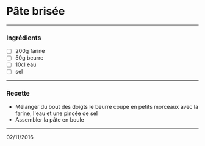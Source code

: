 # Pâte brisée

---

### Ingrédients

- [ ] 200g farine
- [ ] 50g beurre
- [ ] 10cl eau
- [ ] sel

---

### Recette

- Mélanger du bout des doigts le beurre coupé en petits morceaux avec la farine, l'eau et une pincée de sel
- Assembler la pâte en boule

---

02/11/2016
